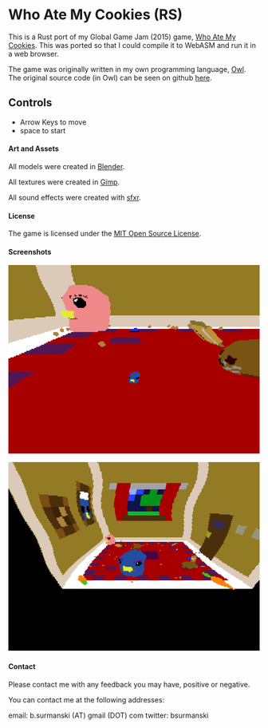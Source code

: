 # Who Ate My Cookies (RS)

This is a Rust port of my Global Game Jam (2015) game, [Who Ate My Cookies](https://bsurmanski.itch.io/who-ate-my-cookies-ggj15).
This was ported so that I could compile it to WebASM and run it in a web browser.

The game was originally written in my own programming language, [Owl](https://github.com/bsurmanski/wlc).
The original source code (in Owl) can be seen on github [here](https://github.com/bsurmanski/ggj2015).

## Controls

* Arrow Keys to move
* space to start

#### Art and Assets

All models were created in [Blender](http://blender.org/).

All textures were created in [Gimp](http://www.gimp.org/).

All sound effects were created with [sfxr](http://www.drpetter.se/project_sfxr.html).

#### License
The game is licensed under the [MIT Open Source License](http://opensource.org/licenses/MIT).

#### Screenshots

![running around small](/res/screenshots/small1.png?raw=true)

![running around large](/res/screenshots/big1.png?raw=true)

#### Contact
Please contact me with any feedback you may have, positive or negative.

You can contact me at the following addresses:

email: b.surmanski (AT) gmail (DOT) com
twitter: bsurmanski
